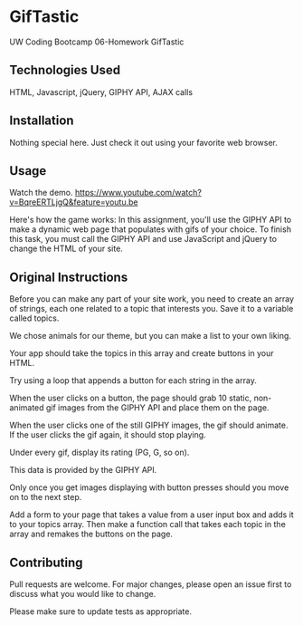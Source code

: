 # GifTastic
UW Coding Bootcamp 06-Homework GifTastic

## Technologies Used
HTML, Javascript, jQuery, GIPHY API, AJAX calls

## Installation
Nothing special here.  Just check it out using your favorite web browser.

## Usage
Watch the demo.  https://www.youtube.com/watch?v=BqreERTLjgQ&feature=youtu.be

Here's how the game works:
In this assignment, you'll use the GIPHY API to make a dynamic web page that populates with gifs of your choice. To finish this task, you must call the GIPHY API and use JavaScript and jQuery to change the HTML of your site.

## Original Instructions
Before you can make any part of your site work, you need to create an array of strings, each one related to a topic that interests you. Save it to a variable called topics.

We chose animals for our theme, but you can make a list to your own liking.

Your app should take the topics in this array and create buttons in your HTML.

Try using a loop that appends a button for each string in the array.

When the user clicks on a button, the page should grab 10 static, non-animated gif images from the GIPHY API and place them on the page.

When the user clicks one of the still GIPHY images, the gif should animate. If the user clicks the gif again, it should stop playing.

Under every gif, display its rating (PG, G, so on).

This data is provided by the GIPHY API.

Only once you get images displaying with button presses should you move on to the next step.

Add a form to your page that takes a value from a user input box and adds it to your topics array. Then make a function call that takes each topic in the array and remakes the buttons on the page.

## Contributing
Pull requests are welcome. For major changes, please open an issue first to discuss what you would like to change.

Please make sure to update tests as appropriate.
